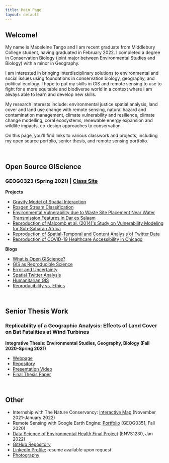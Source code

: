 ```yaml
---
title: Main Page
layout: default
---
```


## Welcome! 

My name is Madeleine Tango and I am recent graduate from Middlebury College student, having graduated in February 2022. 
I completed a degree in Conservation Biology (joint major between Environmental Studies and Biology) with a minor in Geography. 

I am interested in bringing interdisciplinary solutions to environmental and social issues using foundations in conservation biology, geography, and political ecology. 
I hope to put my skills in GIS and remote sensing to use to fight for a more equitable and biodiverse world in a context where I am always able to learn and develop new skills.

My research interests include: environmental justice spatial analysis, land cover and land use change with remote sensing, natural hazard and contamination management, climate vulnerability and resilience, climate change modelling, coral ecosystems, renewable energy expansion and wildlife impacts, co-design approaches to conservation. 


On this page, you'll find links to various classwork and projects, including my open source porfolio, senior thesis, and remote sensing portfolio. 

<br>

## Open Source GIScience
### GEOG0323 (Spring 2021) | [Class Site](https://gis4dev.github.io/)

**Projects**
- [Gravity Model of Spatial Interaction](gravity/gravity.md)
- [Rosgen Stream Classification](rosgen/rosgenreport.md)
- [Environmental Vulnerability due to Waste Site Placement Near Water Transmission Features in Dar es Salaam](dsm/dsm.md)
- [Reproduction of Malcomb et al. (2014)'s Study on Vulnerability Modeling for Sub-Saharan Africa](malcomb/RP-Malcomb-Report.md)
- [Reproduction of Spatial-Temporal and Content Analysis of Twitter Data](twitter/RE-Dorian-Report.md)
- [Reproduction of COVID-19 Healthcare Accessibility in Chicago](covid/covid.md)


**Blogs**
- [What is Open GIScience?](blogs/opensource.md)
- [GIS as Reproducible Science](blogs/GIScience.md)
- [Error and Uncertainty](blogs/erroranduncertainty.md)
- [Spatial Twitter Analysis](blogs/wangTwitterWildfire.md)
- [Humanitarian GIS](blogs/humanitarianGIS.md)
- [Reproducibility vs. Ethics](blogs/reproducibilityethics.md)

<br>

## Senior Thesis Work
### Replicability of a Geographic Analysis: Effects of Land Cover on Bat Fatalities at Wind Turbines
**Integrative Thesis: Environmental Studies, Geography, Biology (Fall 2020-Spring 2021)**
- [Webpage](thesis/thesis.md)
- [Repository](https://github.com/mtango99/thesis)
- [Presentation Video](https://midd.hosted.panopto.com/Panopto/Pages/Viewer.aspx?id=27497cde-997b-4f75-98bb-ad1f01311c54)
- [Final Thesis Paper](thesis/assets/Tango_ThesisFinal.pdf)

<br>

## Other
- Internship with The Nature Conservancy: [Interactive Map](https://rswaty.github.io/carbonBlockGroups/dash.html) (November 2021-January 2022)
- Remote Sensing with Google Earth Engine: [Portfolio](https://sites.middlebury.edu/madeleinetango/) (GEOG0351, Fall 2020)
- [Data Science of Environmental Health Final Project](https://madeleinetango.shinyapps.io/finalProjectShiny/) (ENVS1230, Jan 2022)
- [GitHub Repository](https://github.com/mtango99)
- [LinkedIn Profile](https://linkedin.com/in/madeleinetango/); resume available upon request
- [Photography](https://vsco.co/mtango99/)


